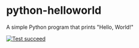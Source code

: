 # python-helloworld

A simple Python program that prints "Hello, World!"

[![Test succeed](https://github.com/genughaben/python-helloworld/blob/main/.github/workflows/python-run-tests.yml/badge.svg)](https://github.com/genughaben/python-helloworld/blob/main/.github/workflows/python-run-tests.yml/badge.svg)